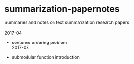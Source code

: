 # summarization-papernotes
Summaries and notes on text summarization research papers <br /><br />
2017-04<br />
+	sentence ordering problem<br />
2017-03<br />

+	submodular function introduction 

